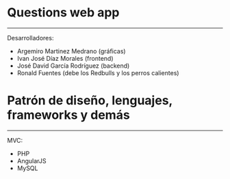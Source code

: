 # Questions web app
-------

Desarrolladores:
* Argemiro Martinez Medrano (gráficas)
* Ivan José Díaz Morales (frontend)
* José David García Rodríguez (backend)
* Ronald Fuentes (debe los Redbulls y los perros calientes)

# Patrón de diseño, lenguajes, frameworks y demás
-------

MVC:
* PHP
* AngularJS
* MySQL
